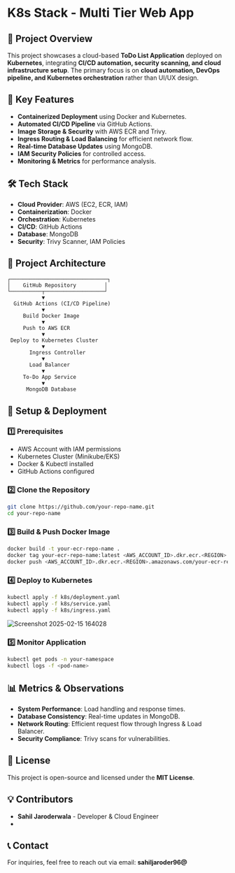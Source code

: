 # K8s Stack - Multi Tier Web App

## 📌 Project Overview
This project showcases a cloud-based **ToDo List Application** deployed on **Kubernetes**, integrating **CI/CD automation, security scanning, and cloud infrastructure setup**. The primary focus is on **cloud automation, DevOps pipeline, and Kubernetes orchestration** rather than UI/UX design.

## 🚀 Key Features
- **Containerized Deployment** using Docker and Kubernetes.
- **Automated CI/CD Pipeline** via GitHub Actions.
- **Image Storage & Security** with AWS ECR and Trivy.
- **Ingress Routing & Load Balancing** for efficient network flow.
- **Real-time Database Updates** using MongoDB.
- **IAM Security Policies** for controlled access.
- **Monitoring & Metrics** for performance analysis.

## 🛠️ Tech Stack
- **Cloud Provider**: AWS (EC2, ECR, IAM)
- **Containerization**: Docker
- **Orchestration**: Kubernetes
- **CI/CD**: GitHub Actions
- **Database**: MongoDB
- **Security**: Trivy Scanner, IAM Policies

## 📁 Project Architecture
```plaintext
┌───────────────────────────────┐
│    GitHub Repository         │
└──────────┬───────────────────┘
           ▼
  GitHub Actions (CI/CD Pipeline)
           ▼
     Build Docker Image
           ▼
     Push to AWS ECR
           ▼
 Deploy to Kubernetes Cluster
           ▼
       Ingress Controller
           ▼
       Load Balancer
           ▼
     To-Do App Service
           ▼
      MongoDB Database
```

## 🔧 Setup & Deployment

### 1️⃣ Prerequisites
- AWS Account with IAM permissions
- Kubernetes Cluster (Minikube/EKS)
- Docker & Kubectl installed
- GitHub Actions configured

### 2️⃣ Clone the Repository
```bash
git clone https://github.com/your-repo-name.git
cd your-repo-name
```

### 3️⃣ Build & Push Docker Image
```bash
docker build -t your-ecr-repo-name .
docker tag your-ecr-repo-name:latest <AWS_ACCOUNT_ID>.dkr.ecr.<REGION>.amazonaws.com/your-ecr-repo-name:latest
docker push <AWS_ACCOUNT_ID>.dkr.ecr.<REGION>.amazonaws.com/your-ecr-repo-name:latest
```

### 4️⃣ Deploy to Kubernetes
```bash
kubectl apply -f k8s/deployment.yaml
kubectl apply -f k8s/service.yaml
kubectl apply -f k8s/ingress.yaml
```
![Screenshot 2025-02-15 164028](https://github.com/user-attachments/assets/a31b8198-e7f0-440e-8315-5ce423d6181b)

### 5️⃣ Monitor Application
```bash
kubectl get pods -n your-namespace
kubectl logs -f <pod-name>
```

## 📊 Metrics & Observations
- **System Performance**: Load handling and response times.
- **Database Consistency**: Real-time updates in MongoDB.
- **Network Routing**: Efficient request flow through Ingress & Load Balancer.
- **Security Compliance**: Trivy scans for vulnerabilities.

## 📜 License
This project is open-source and licensed under the **MIT License**.

## 💡 Contributors
- **Sahil Jaroderwala** - Developer & Cloud Engineer
- 
## 📞 Contact
For inquiries, feel free to reach out via email: **sahiljaroder96@**
